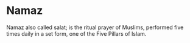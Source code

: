 # Namaz

Namaz also called salat; is the ritual prayer of Muslims, performed five times daily in a set form, one of the Five Pillars of Islam.
